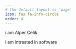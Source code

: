 ```yaml
---
# the default layout is 'page'
icon: fas fa-info-circle
order: 4
---
```


i am Alper Çelik

i am intrested in software

